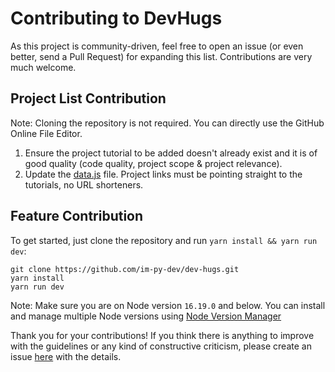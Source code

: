 # Contributing to DevHugs

As this project is community-driven, feel free to open an issue (or even better, send a Pull Request) for expanding this list. Contributions are very much welcome.


## Project List Contribution

Note: Cloning the repository is not required. You can directly use the GitHub Online File Editor.

1. Ensure the project tutorial to be added doesn't already exist and it is of good quality (code quality, project scope & project relevance).
2. Update the [data.js](https://github.com/im-py-dev/dev-hugs/blob/master/data.js) file. Project links must be pointing straight to the tutorials, no URL shorteners. 

## Feature Contribution

To get started, just clone the repository and run `yarn install && yarn run dev`:

    git clone https://github.com/im-py-dev/dev-hugs.git
    yarn install
    yarn run dev

Note: Make sure you are on Node version `16.19.0` and below. You can install and manage multiple Node versions using [Node Version Manager](https://github.com/nvm-sh/nvm)

Thank you for your contributions! If you think there is anything to improve with the guidelines or any kind of constructive criticism, please create an issue [here](https://github.com/im-py-dev/dev-hugs/issues/new) with the details.
